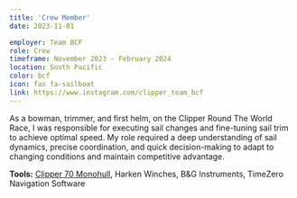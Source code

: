 ```yaml
---
title: 'Crew Member'
date: 2023-11-01

employer: Team BCF
role: Crew
timeframe: November 2023 - February 2024
location: South Pacific
color: bcf
icon: fas fa-sailboat
link: https://www.instagram.com/clipper_team_bcf
---
```


As a bowman, trimmer, and first helm, on the Clipper Round The World Race, I was responsible for executing sail changes and fine-tuning sail trim to achieve optimal speed. My role required a deep understanding of sail dynamics, precise coordination, and quick decision-making to adapt to changing conditions and maintain competitive advantage.

<b>Tools:</b> <a href="https://www.clipperroundtheworld.com/uploads/slir/w1500-h560-q100-c1500x560/Fleet_Main.jpg">Clipper 70 Monohull</a>, Harken Winches, B&G Instruments, TimeZero Navigation Software
